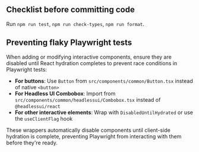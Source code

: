 ## Checklist before committing code

Run `npm run test`, `npm run check-types`, `npm run format`.

## Preventing flaky Playwright tests

When adding or modifying interactive components, ensure they are disabled until React hydration completes to prevent race conditions in Playwright tests:

- **For buttons**: Use `Button` from `src/components/common/Button.tsx` instead of native `<button>`
- **For Headless UI Combobox**: Import from `src/components/common/headlessui/Combobox.tsx` instead of `@headlessui/react`
- **For other interactive elements**: Wrap with `DisabledUntilHydrated` or use the `useClientFlag` hook

These wrappers automatically disable components until client-side hydration is complete, preventing Playwright from interacting with them before they're ready.
